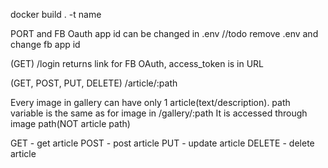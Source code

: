 docker build . -t name

PORT and FB Oauth app id can be changed in .env
//todo remove .env and change fb app id

(GET)
/login
returns link for FB OAuth, access_token is in URL

(GET, POST, PUT, DELETE)
/article/:path

Every image in gallery can have only 1 article(text/description).
path variable is the same as for image in /gallery/:path
It is accessed through image path(NOT article path)

GET - get article
POST - post article
PUT - update article
DELETE - delete article
